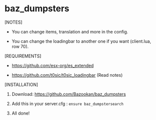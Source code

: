 # baz_dumpsters

[NOTES]

* You can change items, translation and more in the config.

* You can change the loadingbar to another one if you want (client.lua, row 70).

[REQUIREMENTS]
  
* https://github.com/esx-org/es_extended

* https://github.com/t0sic/t0sic_loadingbar (Read notes)

[INSTALLATION]

1) Download: https://github.com/Bazookan/baz_dumpsters

2) Add this in your server.cfg :
``ensure baz_dumpstersearch``

3) All done!
